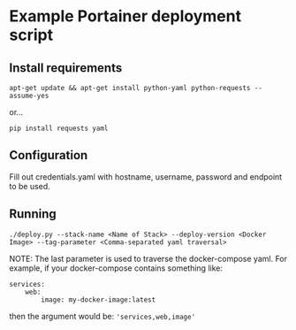 # Example Portainer deployment script

## Install requirements

    apt-get update && apt-get install python-yaml python-requests --assume-yes

or...

    pip install requests yaml


## Configuration

Fill out credentials.yaml with hostname, username, password and endpoint to be used.

## Running

    ./deploy.py --stack-name <Name of Stack> --deploy-version <Docker Image> --tag-parameter <Comma-separated yaml traversal>

NOTE: The last parameter is used to traverse the docker-compose yaml. For example, if your docker-compose contains something like:

    services:
        web:
            image: my-docker-image:latest

then the argument would be: `'services,web,image'`

